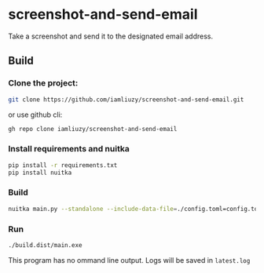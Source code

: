 # screenshot-and-send-email

Take a screenshot and send it to the designated email address.

## Build

### Clone the project:
```bash
git clone https://github.com/iamliuzy/screenshot-and-send-email.git
```
or use github cli:
```bash
gh repo clone iamliuzy/screenshot-and-send-email
```

### Install requirements and nuitka

```bash
pip install -r requirements.txt
pip install nuitka
```

### Build

```bash
nuitka main.py --standalone --include-data-file=./config.toml=config.toml --disable-console
```

### Run

```bash
./build.dist/main.exe
```
This program has no ommand line output. Logs will be saved in `latest.log`
